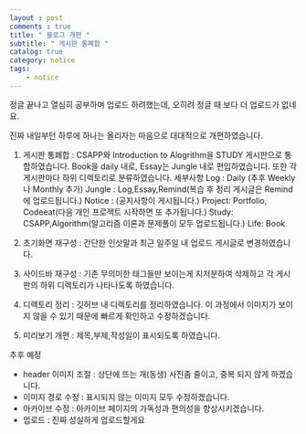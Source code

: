 ```yaml
---
layout : post
comments : true
title: " 블로그 개편 "
subtitle: " 게시판 통폐합 "
catalog: true
category: notice
tags:
    - notice
---
```


정글 끝나고 열심히 공부하며 업로드 하려했는데, 오히려 정글 때 보다 더 업로드가 없네요.

진짜 내일부턴 하루에 하나는 올리자는 마음으로 대대적으로 개편하였습니다.

1. 게시판 통폐합 : CSAPP와 Introduction to Alogrithm을 STUDY 게시판으로 통합하였습니다. Book을 daily 내로, Essay는 Jungle 내로 편입하였습니다. 또한 각 게시판마다 하위 디렉토리로 분류하였습니다.
세부사항
Log : Daily (추후 Weekly나 Monthly 추가)
Jungle : Log,Essay,Remind(복습 후 정리 게시글은 Remind에 업로드됩니다.)
Notice : (공지사항이 게시됩니다.)
Project: Portfolio, Codeeat(다음 개인 프로젝트 시작하면 또 추가됩니다.)
Study: CSAPP,Algorithm(알고리즘 이론과 문제풀이 모두 업로드됩니다.)
Life: Book


2. 초기화면 재구성 : 간단한 인삿말과 최근 일주일 내 업로드 게시글로 변경하였습니다.

3. 사이드바 재구성 : 기존 무의미한 태그들만 보이는게 지저분하여 삭제하고 각 게시판의 하위 디렉토리가 나타나도록 하였습니다.

4. 디렉토리 정리 : 깃허브 내 디렉토리를 정리하였습니다. 이 과정에서 이미지가 보이지 않을 수 있기 때문에 빠르게 확인하고 수정하겠습니다.

5. 미리보기 개편 : 제목,부제,작성일이 표시되도록 하였습니다.

추후 예정
- header 이미지 조절 : 상단에 뜨는 개(동생) 사진좀 줄이고, 중복 되지 않게 하겠습니다.
- 이미지 경로 수정 : 표시되지 않는 이미지 모두 수정하겠습니다.
- 아카이브 수정 : 아카이브 페이지의 가독성과 편의성을 향상시키겠습니다.
- 업로드 : 진짜 성실하게 업로드할게요